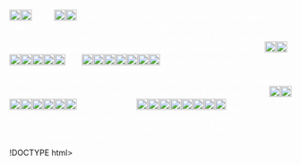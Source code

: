 <h1>&nbsp;</h1>
<p><span style="color: #ffffff;"><img class="emoji" src="https://github.githubassets.com/images/icons/emoji/unicode/1f1e7-1f1f7.png" alt="brazil" width="20" height="20" /><img class="emoji" src="https://github.githubassets.com/images/icons/emoji/unicode/1f1f5-1f1f9.png" alt="portugal" width="20" height="20" />PT/BR<img class="emoji" src="https://github.githubassets.com/images/icons/emoji/unicode/1f1e7-1f1f7.png" alt="brazil" width="20" height="20" /><img class="emoji" src="https://github.githubassets.com/images/icons/emoji/unicode/1f1f5-1f1f9.png" alt="portugal" width="20" height="20" /> Estou com esse projeto para come&ccedil;ar na programa&ccedil;&atilde;o, espero que gostem, no momento &eacute; uma MULTITOOL, caso eu mude irei mudar o projeto tamb&eacute;m ;) (n&atilde;o irei me responsabilizar pelo mau uso da ferramenta, apenas a programei e n&atilde;o mandei usarem para o "mal".) <img class="emoji" src="https://github.githubassets.com/images/icons/emoji/unicode/1f1fa-1f1f8.png" alt="us" width="20" height="20" /><img class="emoji" src="https://github.githubassets.com/images/icons/emoji/unicode/1f1e8-1f1e6.png" alt="canada" width="20" height="20" /><img class="emoji" src="https://github.githubassets.com/images/icons/emoji/unicode/1f1ec-1f1fe.png" alt="guyana" width="20" height="20" /><img class="emoji" src="https://github.githubassets.com/images/icons/emoji/unicode/1f1e7-1f1f8.png" alt="bahamas" width="20" height="20" /><img class="emoji" src="https://github.githubassets.com/images/icons/emoji/unicode/1f1e7-1f1e7.png" alt="barbados" width="20" height="20" /><img class="emoji" src="https://github.githubassets.com/images/icons/emoji/unicode/1f1e9-1f1f4.png" alt="dominican_republic" width="20" height="20" /><img class="emoji" src="https://github.githubassets.com/images/icons/emoji/unicode/1f1e9-1f1f2.png" alt="dominica" width="20" height="20" />ENG<img class="emoji" src="https://github.githubassets.com/images/icons/emoji/unicode/1f1fa-1f1f8.png" alt="us" width="20" height="20" /><img class="emoji" src="https://github.githubassets.com/images/icons/emoji/unicode/1f1e8-1f1e6.png" alt="canada" width="20" height="20" /><img class="emoji" src="https://github.githubassets.com/images/icons/emoji/unicode/1f1ec-1f1fe.png" alt="guyana" width="20" height="20" /><img class="emoji" src="https://github.githubassets.com/images/icons/emoji/unicode/1f1e7-1f1f8.png" alt="bahamas" width="20" height="20" /><img class="emoji" src="https://github.githubassets.com/images/icons/emoji/unicode/1f1e7-1f1e7.png" alt="barbados" width="20" height="20" /><img class="emoji" src="https://github.githubassets.com/images/icons/emoji/unicode/1f1e9-1f1f4.png" alt="dominican_republic" width="20" height="20" /><img class="emoji" src="https://github.githubassets.com/images/icons/emoji/unicode/1f1e9-1f1f2.png" alt="dominica" width="20" height="20" /> I'm with this project to start in the programming, I hope you like it, at the moment it's a MULTITOOL, in case I change it I will change the project too ;) (I won't be responsible for the bad use of the tool, I just programmed it and didn't have it used for "evil"). <img class="emoji" src="https://github.githubassets.com/images/icons/emoji/unicode/1f1f8-1f1e6.png" alt="saudi_arabia" width="20" height="20" /><img class="emoji" src="https://github.githubassets.com/images/icons/emoji/unicode/1f1e9-1f1ff.png" alt="algeria" width="20" height="20" /><img class="emoji" src="https://github.githubassets.com/images/icons/emoji/unicode/1f1e7-1f1ed.png" alt="bahrain" width="20" height="20" /><img class="emoji" src="https://github.githubassets.com/images/icons/emoji/unicode/1f1f6-1f1e6.png" alt="qatar" width="20" height="20" /><img class="emoji" src="https://github.githubassets.com/images/icons/emoji/unicode/1f1f9-1f1e9.png" alt="chad" width="20" height="20" /><img class="emoji" src="https://github.githubassets.com/images/icons/emoji/unicode/1f1f0-1f1f2.png" alt="comoros" width="20" height="20" /><img class="emoji" src="https://github.githubassets.com/images/icons/emoji/unicode/1f1ea-1f1ec.png" alt="egypt" width="20" height="20" /><img class="emoji" src="https://github.githubassets.com/images/icons/emoji/unicode/1f1ea-1f1f7.png" alt="eritrea" width="20" height="20" />AR/IRAQ/EGYPT<img class="emoji" src="https://github.githubassets.com/images/icons/emoji/unicode/1f1f8-1f1e6.png" alt="saudi_arabia" width="20" height="20" /><img class="emoji" src="https://github.githubassets.com/images/icons/emoji/unicode/1f1e9-1f1ff.png" alt="algeria" width="20" height="20" /><img class="emoji" src="https://github.githubassets.com/images/icons/emoji/unicode/1f1e7-1f1ed.png" alt="bahrain" width="20" height="20" /><img class="emoji" src="https://github.githubassets.com/images/icons/emoji/unicode/1f1f6-1f1e6.png" alt="qatar" width="20" height="20" /><img class="emoji" src="https://github.githubassets.com/images/icons/emoji/unicode/1f1f9-1f1e9.png" alt="chad" width="20" height="20" /><img class="emoji" src="https://github.githubassets.com/images/icons/emoji/unicode/1f1f0-1f1f2.png" alt="comoros" width="20" height="20" /><img class="emoji" src="https://github.githubassets.com/images/icons/emoji/unicode/1f1ea-1f1ec.png" alt="egypt" width="20" height="20" /><img class="emoji" src="https://github.githubassets.com/images/icons/emoji/unicode/1f1ea-1f1f7.png" alt="eritrea" width="20" height="20" /> لدي هذا المشروع لبدء البرمجة ، وآمل أن يعجبك ، في الوقت الحالي هو أداة متعددة ، إذا قمت بالتغيير فسوف أغير المشروع أيضًا ؛) (لن أكون مسؤولاً عن إساءة استخدام الأداة ، لقد برمجتها للتو ولم أستخدمها في "الشر").</span></p>
!DOCTYPE html>
<html>
<head>
<title>FATALSECTOOLS</title>

<style>
body {
	background-image: url("https://terminalroot.com.br/assets/img/distros/blackarch.jpg ");
} 

</style>

</head>

<body>

</body>
</html>
